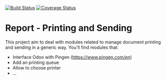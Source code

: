[![Build Status](https://travis-ci.org/OCA/report-print-send.svg?branch=master)](https://travis-ci.org/OCA/report-print-send)
[![Coverage Status](https://img.shields.io/coveralls/OCA/report-print-send.svg)](https://coveralls.io/r/OCA/report-print-send?branch=master)

Report - Printing and Sending
=============================

This project aim to deal with modules related to manage document printing and sending in a generic way. You'll find modules that:

 - Interface Odoo with Pingen (https://www.pingen.com/en)
 - Add an printing queue
 - Allow to choose printer
 - ...
